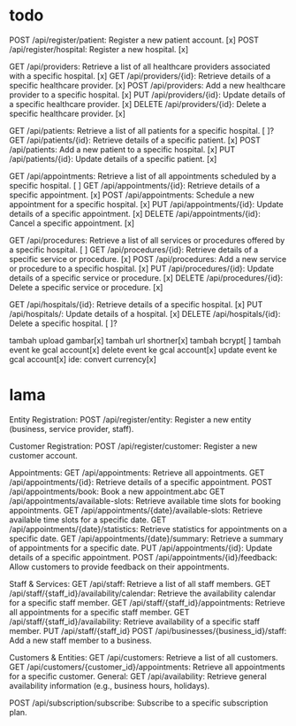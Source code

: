# todo

POST /api/register/patient: Register a new patient account. [x]
POST /api/register/hospital: Register a new hospital. [x]

GET /api/providers: Retrieve a list of all healthcare providers associated with a specific hospital. [x]
GET /api/providers/{id}: Retrieve details of a specific healthcare provider. [x]
POST /api/providers: Add a new healthcare provider to a specific hospital. [x]
PUT /api/providers/{id}: Update details of a specific healthcare provider. [x]
DELETE /api/providers/{id}: Delete a specific healthcare provider. [x]

GET /api/patients: Retrieve a list of all patients for a specific hospital. [ ]?
GET /api/patients/{id}: Retrieve details of a specific patient. [x]
POST /api/patients: Add a new patient to a specific hospital. [x]
PUT /api/patients/{id}: Update details of a specific patient. [x]

GET /api/appointments: Retrieve a list of all appointments scheduled by a specific hospital. [ ]
GET /api/appointments/{id}: Retrieve details of a specific appointment. [x]
POST /api/appointments: Schedule a new appointment for a specific hospital. [x]
PUT /api/appointments/{id}: Update details of a specific appointment. [x]
DELETE /api/appointments/{id}: Cancel a specific appointment. [x]

GET /api/procedures: Retrieve a list of all services or procedures offered by a specific hospital. [ ]
GET /api/procedures/{id}: Retrieve details of a specific service or procedure. [x]
POST /api/procedures: Add a new service or procedure to a specific hospital. [x]
PUT /api/procedures/{id}: Update details of a specific service or procedure. [x]
DELETE /api/procedures/{id}: Delete a specific service or procedure. [x]

GET /api/hospitals/{id}: Retrieve details of a specific hospital. [x]
PUT /api/hospitals/: Update details of a hospital. [x]
DELETE /api/hospitals/{id}: Delete a specific hospital. [ ]?

tambah upload gambar[x]
tambah url shortner[x]
tambah bcrypt[ ]
tambah event ke gcal account[x]
delete event ke gcal account[x]
update event ke gcal account[x]
ide:
convert currency[x]

# lama

Entity Registration:
POST /api/register/entity: Register a new entity (business, service provider, staff).

Customer Registration:
POST /api/register/customer: Register a new customer account.

Appointments:
GET /api/appointments: Retrieve all appointments.
GET /api/appointments/{id}: Retrieve details of a specific appointment.
POST /api/appointments/book: Book a new appointment.abc
GET /api/appointments/available-slots: Retrieve available time slots for booking appointments.
GET /api/appointments/{date}/available-slots: Retrieve available time slots for a specific date.
GET /api/appointments/{date}/statistics: Retrieve statistics for appointments on a specific date.
GET /api/appointments/{date}/summary: Retrieve a summary of appointments for a specific date.
PUT /api/appointments/{id}: Update details of a specific appointment.
POST /api/appointments/{id}/feedback: Allow customers to provide feedback on their appointments.

Staff & Services:
GET /api/staff: Retrieve a list of all staff members.
GET /api/staff/{staff_id}/availability/calendar: Retrieve the availability calendar for a specific staff member.
GET /api/staff/{staff_id}/appointments: Retrieve all appointments for a specific staff member.
GET /api/staff/{staff_id}/availability: Retrieve availability of a specific staff member.
PUT /api/staff/{staff_id}
POST /api/businesses/{business_id}/staff: Add a new staff member to a business.

Customers & Entities:
GET /api/customers: Retrieve a list of all customers.
GET /api/customers/{customer_id}/appointments: Retrieve all appointments for a specific customer.
General:
GET /api/availability: Retrieve general availability information (e.g., business hours, holidays).

POST /api/subscription/subscribe: Subscribe to a specific subscription plan.
